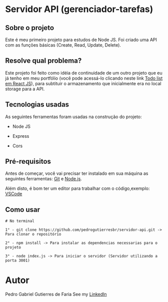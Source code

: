 # Servidor API (gerenciador-tarefas)

## Sobre o projeto

Este é meu primeiro projeto para estudos de Node JS. Foi criado uma API com as funções básicas (Create, Read, Update, Delete).

## Resolve qual problema?

Este projeto foi feito como idéia de continuidade de um outro projeto que eu já tenho em meu portfólio (você pode acessá-lo clicando neste link [Todo list em React JS](https://github.com/pedrogutierresbr/todo-list-reactjs)), para subtituir o armazenamento que inicialmente era no local storage para a API.

## Tecnologias usadas

As seguintes ferramentas foram usadas na construção do projeto:

-   Node JS

-   Express

-   Cors

## Pré-requisitos

Antes de começar, você vai precisar ter instalado em sua máquina as seguintes ferramentas: [Git](https://git-scm.com/) e [Node.js](https://nodejs.org/en/).

Além disto, é bom ter um editor para trabalhar com o código,exemplo: [VSCode](https://code.visualstudio.com/)

## Como usar

```
# No terminal

1° - git clone https://github.com/pedrogutierresbr/servidor-api.git -> Para clonar o repositório

2° - npm install -> Para instalar as dependencias necessarias para o projeto

3° - node index.js -> Para iniciar o servidor (Servidor utilizando a porta 3001)
```

# Autor

Pedro Gabriel Gutierres de Faria
See my [LinkedIn](https://www.linkedin.com/in/pedro-gutierres/)

